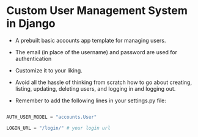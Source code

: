 # Custom User Management System in Django

- A prebuilt basic accounts app template for managing users.
- The email (in place of the username) and password are used for authentication
- Customize it to your liking.
- Avoid all the hassle of thinking from scratch how to go about creating, listing, updating, deleting users, and logging in and logging out.

- Remember to add the following lines in your settings.py file:

``` python

AUTH_USER_MODEL = "accounts.User"

LOGIN_URL = "/login/" # your login url

```
